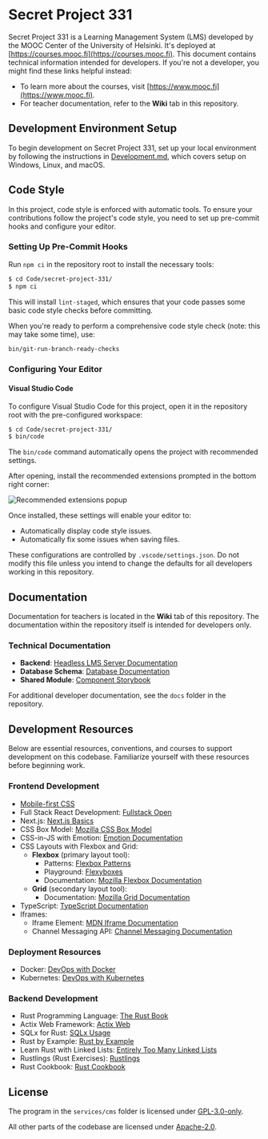 # Secret Project 331

Secret Project 331 is a Learning Management System (LMS) developed by the MOOC Center of the University of Helsinki. It's deployed at [https://courses.mooc.fi](https://courses.mooc.fi). This document contains technical information intended for developers. If you're not a developer, you might find these links helpful instead:

- To learn more about the courses, visit [https://www.mooc.fi](https://www.mooc.fi).
- For teacher documentation, refer to the **Wiki** tab in this repository.

## Development Environment Setup

To begin development on Secret Project 331, set up your local environment by following the instructions in [Development.md](./docs/Development.md), which covers setup on Windows, Linux, and macOS.

## Code Style

In this project, code style is enforced with automatic tools. To ensure your contributions follow the project's code style, you need to set up pre-commit hooks and configure your editor.

### Setting Up Pre-Commit Hooks

Run `npm ci` in the repository root to install the necessary tools:

```bash
$ cd Code/secret-project-331/
$ npm ci
```

This will install `lint-staged`, which ensures that your code passes some basic code style checks before committing.

When you're ready to perform a comprehensive code style check (note: this may take some time), use:

```bash
bin/git-run-branch-ready-checks
```

### Configuring Your Editor

#### Visual Studio Code

To configure Visual Studio Code for this project, open it in the repository root with the pre-configured workspace:

```bash
$ cd Code/secret-project-331/
$ bin/code
```

The `bin/code` command automatically opens the project with recommended settings.

After opening, install the recommended extensions prompted in the bottom right corner:

![Recommended extensions popup](./docs/img/recommended-extensions.png)

Once installed, these settings will enable your editor to:

- Automatically display code style issues.
- Automatically fix some issues when saving files.

These configurations are controlled by `.vscode/settings.json`. Do not modify this file unless you intend to change the defaults for all developers working in this repository.

## Documentation

Documentation for teachers is located in the **Wiki** tab of this repository. The documentation within the repository itself is intended for developers only.

### Technical Documentation

- **Backend**: [Headless LMS Server Documentation](https://rage.github.io/secret-project-331/headless_lms_server/index.html)
- **Database Schema**: [Database Documentation](https://rage.github.io/secret-project-331-db-docs/)
- **Shared Module**: [Component Storybook](https://rage.github.io/secret-project-storybook/)

For additional developer documentation, see the `docs` folder in the repository.

## Development Resources

Below are essential resources, conventions, and courses to support development on this codebase. Familiarize yourself with these resources before beginning work.

### Frontend Development

- [Mobile-first CSS](./docs/mobile-first-css.md)
- Full Stack React Development: [Fullstack Open](https://fullstackopen.com/en/)
- Next.js: [Next.js Basics](https://nextjs.org/learn/basics/create-nextjs-app)
- CSS Box Model: [Mozilla CSS Box Model](https://developer.mozilla.org/en-US/docs/Learn/CSS/Building_blocks/The_box_model)
- CSS-in-JS with Emotion: [Emotion Documentation](https://emotion.sh/docs/introduction)
- CSS Layouts with Flexbox and Grid:
  - **Flexbox** (primary layout tool):
    - Patterns: [Flexbox Patterns](https://tobiasahlin.com/blog/common-flexbox-patterns/)
    - Playground: [Flexyboxes](https://the-echoplex.net/flexyboxes/)
    - Documentation: [Mozilla Flexbox Documentation](https://developer.mozilla.org/en-US/docs/Glossary/Flexbox)
  - **Grid** (secondary layout tool):
    - Documentation: [Mozilla Grid Documentation](https://developer.mozilla.org/en-US/docs/Web/CSS/CSS_Grid_Layout)
- TypeScript: [TypeScript Documentation](https://www.typescriptlang.org/docs/)
- Iframes:
  - Iframe Element: [MDN Iframe Documentation](https://developer.mozilla.org/en-US/docs/Web/HTML/Element/iframe)
  - Channel Messaging API: [Channel Messaging Documentation](https://developer.mozilla.org/en-US/docs/Web/API/Channel_Messaging_API/Using_channel_messaging)

### Deployment Resources

- Docker: [DevOps with Docker](https://devopswithdocker.com/)
- Kubernetes: [DevOps with Kubernetes](https://devopswithkubernetes.com/)

### Backend Development

- Rust Programming Language: [The Rust Book](https://doc.rust-lang.org/book/#the-rust-programming-language)
- Actix Web Framework: [Actix Web](https://actix.rs/)
- SQLx for Rust: [SQLx Usage](https://github.com/launchbadge/sqlx#usage)
- Rust by Example: [Rust by Example](https://doc.rust-lang.org/rust-by-example/)
- Learn Rust with Linked Lists: [Entirely Too Many Linked Lists](https://rust-unofficial.github.io/too-many-lists/)
- Rustlings (Rust Exercises): [Rustlings](https://github.com/rust-lang/rustlings)
- Rust Cookbook: [Rust Cookbook](https://rust-lang-nursery.github.io/rust-cookbook/)

## License

The program in the `services/cms` folder is licensed under [GPL-3.0-only](LICENSE-SERVICES-CMS).

All other parts of the codebase are licensed under [Apache-2.0](LICENSE).
